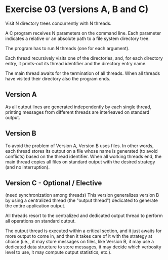 # Exercise 03 (versions A, B and C)

Visit N directory trees concurrently with N threads.

A C program receives N parameters on the command line.
Each parameter indicates a relative or an absolute path to
a file system directory tree.

The program has to run N threads (one for each argument).

Each thread recursively visits one of the directories, and,
for each directory entry, it prints-out its thread identifier
and the directory entry name.

The main thread awaits for the termination of all threads.
When all threads have visited their directory also the program
ends.

## Version A

As all output lines are generated independently by each single
thread, printing messages from different threads are interleaved
on standard output.

## Version B

To avoid the problem of Version A, Version B uses files.
In other words, each thread stores its output on a file whose name
is generated (to avoid conflicts) based on the thread identifier.
When all working threads end, the main thread copies all files on
standard output with the desired strategy (and no interruption).

## Version C - Optional / Elective

(need synchronization among threads)
This version generalizes version B by using a centralized thread
(the "output thread") dedicated to generate the entire application
output.

All threads resort to the centralized and dedicated output thread to
perform all operations on standard output.

The output thread is executed within a critical section, and it just
awaits for more output to come in, and then it takes care of it with
the strategy at choice (i.e.,, it may store messages on files, like
Version B, it may use a dedicated data structure to store messages, it
may decide which verbosity level to use, it may compute output
statistics, etc.).
